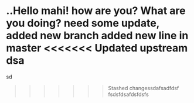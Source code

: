 ..Hello mahi!
how are you?
What are you doing?
need some update, added new branch
added new line in master
<<<<<<< Updated upstream
dsa
=======
sd
>>>>>>> Stashed changessdafsadfdsf
fsdsfdsafdsfdsfs
